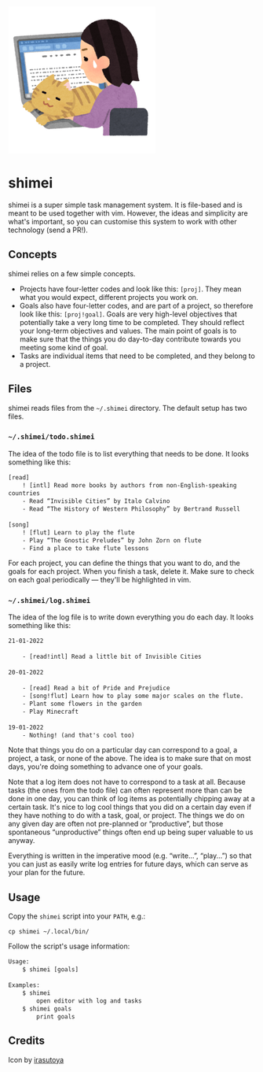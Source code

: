 ![shimei](images/shigoto_zaitaku_cat_woman.png)

# shimei

shimei is a super simple task management system. It is file-based and is meant to be used together with vim. However,
the ideas and simplicity are what's important, so you can customise this system to work with other technology (send a
PR!).

## Concepts

shimei relies on a few simple concepts.

* Projects have four-letter codes and look like this: `[proj]`. They mean what you would expect, different projects you
    work on.
* Goals also have four-letter codes, and are part of a project, so therefore look like this: `[proj!goal]`. Goals are
    very high-level objectives that potentially take a very long time to be completed. They should reflect your
    long-term objectives and values. The main point of goals is to make sure that the things you do day-to-day
    contribute towards you meeting some kind of goal.
* Tasks are individual items that need to be completed, and they belong to a project.

## Files

shimei reads files from the `~/.shimei` directory. The default setup has two files.


### `~/.shimei/todo.shimei`

The idea of the todo file is to list everything that needs to be done. It looks something like this:

```
[read]
    ! [intl] Read more books by authors from non-English-speaking countries
    - Read “Invisible Cities” by Italo Calvino
    - Read “The History of Western Philosophy” by Bertrand Russell

[song]
    ! [flut] Learn to play the flute
    - Play “The Gnostic Preludes” by John Zorn on flute
    - Find a place to take flute lessons
```

For each project, you can define the things that you want to do, and the goals for each project. When you finish a task,
delete it. Make sure to check on each goal periodically — they'll be highlighted in vim.

### `~/.shimei/log.shimei`

The idea of the log file is to write down everything you do each day. It looks something like this:

```
21-01-2022

    - [read!intl] Read a little bit of Invisible Cities

20-01-2022

    - [read] Read a bit of Pride and Prejudice
    - [song!flut] Learn how to play some major scales on the flute.
    - Plant some flowers in the garden
    - Play Minecraft

19-01-2022
    - Nothing! (and that's cool too)
```

Note that things you do on a particular day can correspond to a goal, a project, a task, or none of the above. The idea
is to make sure that on most days, you're doing something to advance one of your goals.

Note that a log item does not have to correspond to a task at all. Because tasks (the ones from the todo file) can often
represent more than can be done in one day, you can think of log items as potentially chipping away at a certain task.
It's nice to log cool things that you did on a certain day even if they have nothing to do with a task, goal, or
project. The things we do on any given day are often not pre-planned or “productive”, but those spontaneous
“unproductive” things often end up being super valuable to us anyway.

Everything is written in the imperative mood (e.g. “write...”, “play...”) so that you can just as easily write log
entries for future days, which can serve as your plan for the future.

## Usage

Copy the `shimei` script into your `PATH`, e.g.:

```
cp shimei ~/.local/bin/
```

Follow the script's usage information:

```
Usage:
    $ shimei [goals]

Examples:
    $ shimei
        open editor with log and tasks
    $ shimei goals
        print goals
```

## Credits

Icon by [irasutoya](https://www.irasutoya.com)
